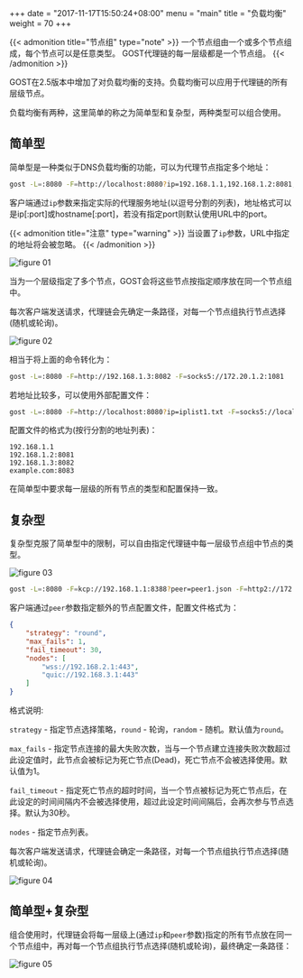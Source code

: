 +++
date = "2017-11-17T15:50:24+08:00"
menu = "main"
title = "负载均衡"
weight = 70
+++

{{< admonition title="节点组" type="note" >}}
一个节点组由一个或多个节点组成，每个节点可以是任意类型。
GOST代理链的每一层级都是一个节点组。
{{< /admonition >}}

GOST在2.5版本中增加了对负载均衡的支持。负载均衡可以应用于代理链的所有层级节点。

负载均衡有两种，这里简单的称之为简单型和复杂型，两种类型可以组合使用。

## 简单型

简单型是一种类似于DNS负载均衡的功能，可以为代理节点指定多个地址：

```bash
gost -L=:8080 -F=http://localhost:8080?ip=192.168.1.1,192.168.1.2:8081,192.168.1.3:8082 -F=socks5://localhost:1080?ip=172.20.1.1:1080,172.20.1.2:1081,172.20.1.3:1082
```

客户端通过`ip`参数来指定实际的代理服务地址(以逗号分割的列表)，地址格式可以是ip[:port]或hostname[:port]，若没有指定port则默认使用URL中的port。

{{< admonition title="注意" type="warning" >}}
当设置了`ip`参数，URL中指定的地址将会被忽略。
{{< /admonition >}}

![figure 01](../img/lb01.png)

当为一个层级指定了多个节点，GOST会将这些节点按指定顺序放在同一个节点组中。

每次客户端发送请求，代理链会先确定一条路径，对每一个节点组执行节点选择(随机或轮询)。

![figure 02](../img/lb02.png)

相当于将上面的命令转化为：

```bash
gost -L=:8080 -F=http://192.168.1.3:8082 -F=socks5://172.20.1.2:1081
```

若地址比较多，可以使用外部配置文件：

```bash
gost -L=:8080 -F=http://localhost:8080?ip=iplist1.txt -F=socks5://localhost:1080?ip=iplist2.txt
```

配置文件的格式为(按行分割的地址列表)：

```text
192.168.1.1
192.168.1.2:8081
192.168.1.3:8082
example.com:8083
```

在简单型中要求每一层级的所有节点的类型和配置保持一致。

## 复杂型

复杂型克服了简单型中的限制，可以自由指定代理链中每一层级节点组中节点的类型。

![figure 03](../img/lb03.png)

```bash
gost -L=:8080 -F=kcp://192.168.1.1:8388?peer=peer1.json -F=http2://172.20.1.1:443?peer=peer2.json
```

客户端通过`peer`参数指定额外的节点配置文件，配置文件格式为：

```json
{
    "strategy": "round",
    "max_fails": 1,
    "fail_timeout": 30,
    "nodes": [
        "wss://192.168.2.1:443",
        "quic://192.168.3.1:443"
    ]
}
```

格式说明:

`strategy` - 指定节点选择策略，`round` - 轮询，`random` - 随机。默认值为`round`。

`max_fails` - 指定节点连接的最大失败次数，当与一个节点建立连接失败次数超过此设定值时，此节点会被标记为死亡节点(Dead)，死亡节点不会被选择使用。默认值为1。

`fail_timeout` - 指定死亡节点的超时时间，当一个节点被标记为死亡节点后，在此设定的时间间隔内不会被选择使用，超过此设定时间间隔后，会再次参与节点选择。默认为30秒。

`nodes` - 指定节点列表。

每次客户端发送请求，代理链会确定一条路径，对每一个节点组执行节点选择(随机或轮询)。

![figure 04](../img/lb04.png)

## 简单型+复杂型

组合使用时，代理链会将每一层级上(通过`ip`和`peer`参数)指定的所有节点放在同一个节点组中，再对每一个节点组执行节点选择(随机或轮询)，最终确定一条路径：

![figure 05](../img/lb05.png)

